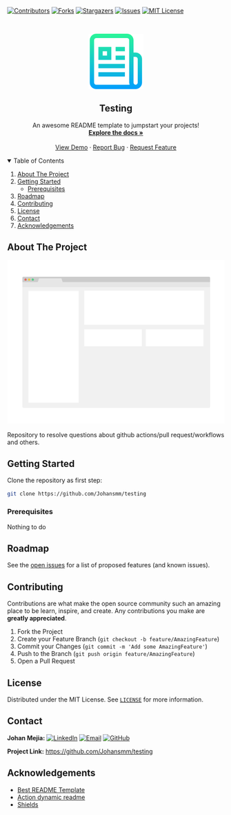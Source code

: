 <!--
*** Template auto-generated
-->

<!-- PROJECT SHIELDS -->
<!-- START templates/header.md -->
[![Contributors][contributors-shield]][contributors-url]
[![Forks][forks-shield]][forks-url]
[![Stargazers][stars-shield]][stars-url]
[![Issues][issues-shield]][issues-url]
[![MIT License][license-shield]][license-url]
<!-- END templates/header.md -->

<!-- PROJECT LOGO -->
<br />
<p align="center">
  <a href="https://github.com/Johansmm/testing">
    <img src="/images/logo.png" alt="Logo">
  </a>

  <h2 align="center"><b> Testing </h2></b>

  <p align="center">
    An awesome README template to jumpstart your projects!
    <br />
    <a href="https://github.com/Johansmm/testing"><strong>Explore the docs »</strong></a>
    <br />
    <br />
    <a href="https://github.com/Johansmm/testing">View Demo</a>
    ·
    <a href="https://github.com/Johansmm/testing/issues">Report Bug</a>
    ·
    <a href="https://github.com/Johansmm/testing/issues">Request Feature</a>
  </p>
</p>


<!-- START templates/02-table_contents.md -->
<details open="open">
  <summary>Table of Contents</summary>
  <ol>
    <li>
      <a href="#about-the-project">About The Project</a>
    </li>
    <li>
      <a href="#getting-started">Getting Started</a>
      <ul>
        <li><a href="#prerequisites">Prerequisites</a></li>
      </ul>
    </li>
    <li><a href="#roadmap">Roadmap</a></li>
    <li><a href="#contributing">Contributing</a></li>
    <li><a href="#license">License</a></li>
    <li><a href="#contact">Contact</a></li>
    <li><a href="#acknowledgements">Acknowledgements</a></li>
  </ol>
</details>
<!-- END templates/02-table_contents.md -->

<!-- ABOUT THE PROJECT -->
## About The Project
<a href="https://github.com/Johansmm/testing"> <img src="/images/screenshot.png"></a>

Repository to resolve questions about github actions/pull request/workflows and others.


<!-- GETTING STARTED -->
## Getting Started
Clone the repository as first step:

```sh
git clone https://github.com/Johansmm/testing
```

### Prerequisites
Nothing to do

<!-- START templates/06-roadmap.md -->
## Roadmap
See the [open issues](https://github.com/Johansmm/testing/issues) for a list of proposed features (and known issues).
<!-- END templates/06-roadmap.md -->

<!-- START templates/07-contribution.md -->
## Contributing
Contributions are what make the open source community such an amazing place to be learn, inspire, and create. Any contributions you make are **greatly appreciated**.

1. Fork the Project
2. Create your Feature Branch (`git checkout -b feature/AmazingFeature`)
3. Commit your Changes (`git commit -m 'Add some AmazingFeature'`)
4. Push to the Branch (`git push origin feature/AmazingFeature`)
5. Open a Pull Request
<!-- END templates/07-contribution.md -->

<!-- START templates/08-license.md -->
## License
Distributed under the MIT License. See [`LICENSE`](https://github.com/Johansmm/testing/blob/main/LICENSE) for more information.
<!-- END templates/08-license.md -->

<!-- START templates/09-contact.md -->
## Contact
**Johan Mejia:** [![LinkedIn][linkedin-shield]][linkedin-url]  [![Email][email-shield]][email-url] [![GitHub][github-shield]][github-url]

**Project Link:** https://github.com/Johansmm/testing
<!-- END templates/09-contact.md -->

<!-- ACKNOWLEDGEMENTS -->
## Acknowledgements
* [Best README Template](https://github.com/othneildrew/Best-README-Template)
* [Action dynamic readme](https://github.com/varunsridharan/action-dynamic-readme)
* [Shields](https://shields.io)


<!-- MARKDOWNS AND LINKS -->
<!-- START templates/links.md -->
<!-- https://www.markdownguide.org/basic-syntax/#reference-style-links -->
<!-- URLS -->
[contributors-url]: https://github.com/Johansmm/testing/graphs/contributors
[forks-url]: https://github.com/Johansmm/testing/network/members
[stars-url]: https://github.com/Johansmm/testing/stargazers
[issues-url]: https://github.com/Johansmm/testing/issues
[license-url]: https://github.com/Johansmm/testing/blob/main/LICENSE
[linkedin-url]: https://www.linkedin.com/in/Johansmm
[email-url]: mailto:josmejiam@correo.udistrital.edu.co
[github-url]: https://github.com/Johansmm

<!-- Shield -->
[contributors-shield]: https://img.shields.io/github/contributors/Johansmm/testing.svg?style=plastic
[forks-shield]: https://img.shields.io/github/forks/Johansmm/testing.svg?style=plastic
[stars-shield]: https://img.shields.io/github/stars/Johansmm/testing.svg?style=plastic
[issues-shield]: https://img.shields.io/github/issues/Johansmm/testing.svg?style=plastic
[license-shield]: https://img.shields.io/github/license/Johansmm/testing.svg?style=plastic
[linkedin-shield]: https://img.shields.io/badge/-LinkedIn-e74c3c.svg?logo=linkedin&style=social
[email-shield]: https://img.shields.io/badge/-Email-e74c3c.svg?logo=gmail&style=social
[github-shield]: https://img.shields.io/badge/-GitHub-e74c3c.svg?logo=github&style=social
<!-- END templates/links.md -->
